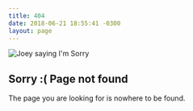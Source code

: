 ```yaml
---
title: 404
date: 2018-06-21 18:55:41 -0300
layout: page
---
```

![Joey saying I'm Sorry](/assets/uploads/sorry.gif "I'm sorry!")

## Sorry :( Page not found

The page you are looking for is nowhere to be found.
